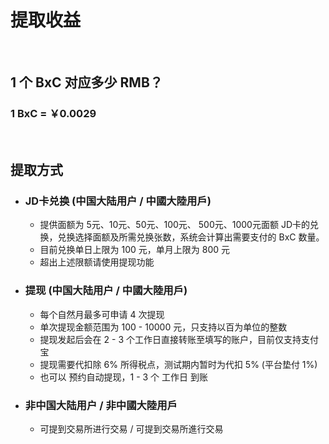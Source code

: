 # 提取收益
<br>

## 1 个 BxC 对应多少 RMB？
### 1 BxC = ￥0.0029 
<br>

## 提取方式
- ### JD卡兑换 (中国大陆用户 / 中國大陸用戶)
  - 提供面额为 5元、10元、50元、100元、 500元、1000元面额 JD卡的兑换，兑换选择面额及所需兑换张数，系统会计算出需要支付的 BxC 数量。
  - 目前兑换单日上限为 100 元，单月上限为 800 元
  - 超出上述限额请使用提现功能
- ### 提现 (中国大陆用户 / 中國大陸用戶)
  - 每个自然月最多可申请 4 次提现
  - 单次提现金额范围为 100 - 10000 元，只支持以百为单位的整数
  - 提现发起后会在 2 - 3 个工作日直接转账至填写的账户，目前仅支持支付宝
  - 提现需要代扣除 6% 所得税点，测试期内暂时为代扣 5% (平台垫付 1%)
  - 也可以 预约自动提现，1 - 3 个 工作日 到账
- ### 非中国大陆用户 / 非中國大陸用戶
  - 可提到交易所进行交易 / 可提到交易所進行交易
